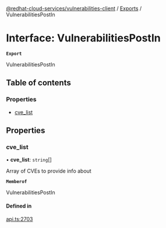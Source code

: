[@redhat-cloud-services/vulnerabilities-client](../README.md) / [Exports](../modules.md) / VulnerabilitiesPostIn

# Interface: VulnerabilitiesPostIn

**`Export`**

VulnerabilitiesPostIn

## Table of contents

### Properties

- [cve\_list](VulnerabilitiesPostIn.md#cve_list)

## Properties

### cve\_list

• **cve\_list**: `string`[]

Array of CVEs to provide info about

**`Memberof`**

VulnerabilitiesPostIn

#### Defined in

[api.ts:2703](https://github.com/mkholjuraev/javascript-clients/blob/main/packages/vulnerabilities/git-api/api.ts#L2703)
